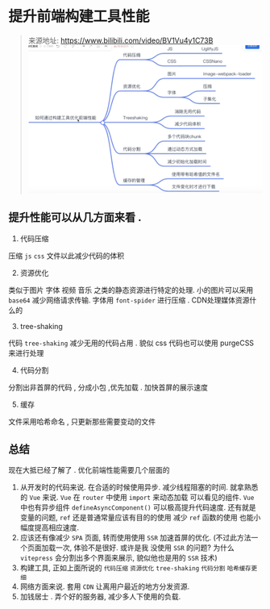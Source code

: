 # 提升前端构建工具性能

> 来源地址: https://www.bilibili.com/video/BV1Vu4y1C73B
> ![img.png](images/img.png)

## 提升性能可以从几方面来看 .

1.  代码压缩

压缩 `js` `css` 文件以此减少代码的体积

2.  资源优化

类似于图片 字体 视频 音乐 之类的静态资源进行特定的处理.
小的图片可以采用 `base64` 减少网络请求传输. 字体用 `font-spider` 进行压缩 .
CDN处理媒体资源什么的

3.  tree-shaking

代码 `tree-shaking` 减少无用的代码占用 . 貌似 css 代码也可以使用 purgeCSS 来进行处理

4.  代码分割

分割出非首屏的代码 , 分成小包 ,优先加载 . 加快首屏的展示速度

5.  缓存

文件采用哈希命名 , 只更新那些需要变动的文件

## 总结

现在大抵已经了解了 . 优化前端性能需要几个层面的

1. 从开发时的代码来说. 在合适的时候使用异步. 减少线程阻塞的时间. 就拿熟悉的 `Vue` 来说. `Vue` 在 `router` 中使用 `import` 来动态加载
   可以看见的组件. `Vue` 中也有异步组件 `defineAsyncComponent()` 可以极高提升代码速度. 还有就是变量的问题, `ref` 还是普通常量应该有目的的使用
   减少 `ref` 函数的使用 也能小幅度提高相应速度.
2. 应该还有像减少 `SPA` 页面, 转而使用使用 `SSR` 加速首屏的优化. (不过此方法一个页面加载一次, 体验不是很好. 或许是我 没使用 `SSR` 的问题? 为什么 `vitepress` 会分割出多个界面来展示, 貌似他也是用的 `SSR` 技术)
3. 构建工具, 正如上面所说的 `代码压缩` `资源优化` `tree-shaking` `代码分割` `哈希缓存更细`
4. 网络方面来说. 套用 `CDN` 让离用户最近的地方分发资源.
5. 加钱居士 . 弄个好的服务器, 减少多人下使用的负载.
